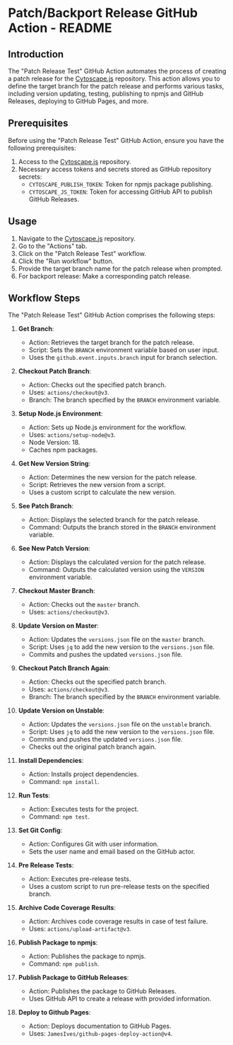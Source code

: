 # Patch/Backport Release GitHub Action - README

## Introduction

The "Patch Release Test" GitHub Action automates the process of creating a patch release for the [Cytoscape.js](https://github.com/cytoscape/cytoscape.js) repository. This action allows you to define the target branch for the patch release and performs various tasks, including version updating, testing, publishing to npmjs and GitHub Releases, deploying to GitHub Pages, and more.

## Prerequisites

Before using the "Patch Release Test" GitHub Action, ensure you have the following prerequisites:

1. Access to the [Cytoscape.js](https://github.com/cytoscape/cytoscape.js) repository.
2. Necessary access tokens and secrets stored as GitHub repository secrets:
   - `CYTOSCAPE_PUBLISH_TOKEN`: Token for npmjs package publishing.
   - `CYTOSCAPE_JS_TOKEN`: Token for accessing GitHub API to publish GitHub Releases.


## Usage

1. Navigate to the [Cytoscape.js](https://github.com/cytoscape/cytoscape.js) repository.
2. Go to the "Actions" tab.
3. Click on the "Patch Release Test" workflow.
4. Click the "Run workflow" button.
5. Provide the target branch name for the patch release when prompted.
6. For backport release: Make a corresponding patch release.

## Workflow Steps

The "Patch Release Test" GitHub Action comprises the following steps:

1. **Get Branch**:
   - Action: Retrieves the target branch for the patch release.
   - Script: Sets the `BRANCH` environment variable based on user input.
   - Uses the `github.event.inputs.branch` input for branch selection.

2. **Checkout Patch Branch**:
   - Action: Checks out the specified patch branch.
   - Uses: `actions/checkout@v3`.
   - Branch: The branch specified by the `BRANCH` environment variable.

3. **Setup Node.js Environment**:
   - Action: Sets up Node.js environment for the workflow.
   - Uses: `actions/setup-node@v3`.
   - Node Version: 18.
   - Caches npm packages.

4. **Get New Version String**:
   - Action: Determines the new version for the patch release.
   - Script: Retrieves the new version from a script.
   - Uses a custom script to calculate the new version.

5. **See Patch Branch**:
   - Action: Displays the selected branch for the patch release.
   - Command: Outputs the branch stored in the `BRANCH` environment variable.

6. **See New Patch Version**:
   - Action: Displays the calculated version for the patch release.
   - Command: Outputs the calculated version using the `VERSION` environment variable.

7. **Checkout Master Branch**:
   - Action: Checks out the `master` branch.
   - Uses: `actions/checkout@v3`.

8. **Update Version on Master**:
   - Action: Updates the `versions.json` file on the `master` branch.
   - Script: Uses `jq` to add the new version to the `versions.json` file.
   - Commits and pushes the updated `versions.json` file.

9. **Checkout Patch Branch Again**:
   - Action: Checks out the specified patch branch.
   - Uses: `actions/checkout@v3`.
   - Branch: The branch specified by the `BRANCH` environment variable.

10. **Update Version on Unstable**:
    - Action: Updates the `versions.json` file on the `unstable` branch.
    - Script: Uses `jq` to add the new version to the `versions.json` file.
    - Commits and pushes the updated `versions.json` file.
    - Checks out the original patch branch again.

11. **Install Dependencies**:
    - Action: Installs project dependencies.
    - Command: `npm install`.

12. **Run Tests**:
    - Action: Executes tests for the project.
    - Command: `npm test`.

13. **Set Git Config**:
    - Action: Configures Git with user information.
    - Sets the user name and email based on the GitHub actor.

14. **Pre Release Tests**:
    - Action: Executes pre-release tests.
    - Uses a custom script to run pre-release tests on the specified branch.

15. **Archive Code Coverage Results**:
    - Action: Archives code coverage results in case of test failure.
    - Uses: `actions/upload-artifact@v3`.

16. **Publish Package to npmjs**:
    - Action: Publishes the package to npmjs.
    - Command: `npm publish`.

17. **Publish Package to GitHub Releases**:
    - Action: Publishes the package to GitHub Releases.
    - Uses GitHub API to create a release with provided information.

18. **Deploy to Github Pages**:
    - Action: Deploys documentation to GitHub Pages.
    - Uses: `JamesIves/github-pages-deploy-action@v4`.
